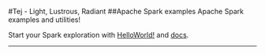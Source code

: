 #Tej - Light, Lustrous, Radiant
##Apache Spark examples
Apache Spark examples and utilities!

Start your Spark exploration with [HelloWorld!](HelloWorldSpark.scala) and [docs](spark/doc.md).

------------------------------------------------------------------------------------------------
